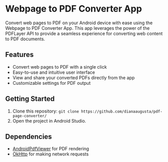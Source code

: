 # Webpage to PDF Converter App

Convert web pages to PDF on your Android device with ease using the Webpage to PDF Converter App. This app leverages the power of the PDFLayer API to provide a seamless experience for converting web content to PDF documents.

## Features

- Convert web pages to PDF with a single click
- Easy-to-use and intuitive user interface
- View and share your converted PDFs directly from the app
- Customizable settings for PDF output

## Getting Started

1. Clone this repository: `git clone https://github.com/dianaaugusta/pdf-page-converter/`
2. Open the project in Android Studio.

## Dependencies

- [AndroidPdfViewer](https://github.com/barteksc/AndroidPdfViewer) for PDF rendering
- [OkHttp](https://square.github.io/okhttp/) for making network requests

